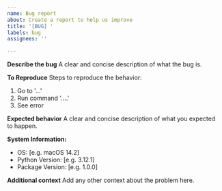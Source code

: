```yaml
---
name: Bug report
about: Create a report to help us improve
title: '[BUG] '
labels: bug
assignees: ''

---
```


**Describe the bug**
A clear and concise description of what the bug is.

**To Reproduce**
Steps to reproduce the behavior:
1. Go to '...'
2. Run command '....'
3. See error

**Expected behavior**
A clear and concise description of what you expected to happen.

**System Information:**
 - OS: [e.g. macOS 14.2]
 - Python Version: [e.g. 3.12.1]
 - Package Version: [e.g. 1.0.0]

**Additional context**
Add any other context about the problem here.
